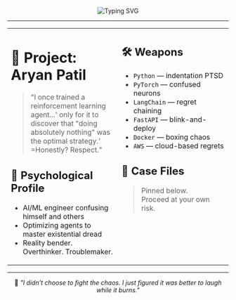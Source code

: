 <p align="center">
<img src="https://readme-typing-svg.demolab.com?font=Fira+Code&duration=3000&pause=1000&center=true&vCenter=true&width=435&lines=Loading+Classified+File...;Subject%3A+Aryan+Patil;Status%3A+Active+Threat;Humor%3A+Weaponized" alt="Typing SVG" />
</p>

---

<div align="center">

<table>
<tr>
<td width="48%" valign="top">

# 🦇 Project: Aryan Patil

> "I once trained a reinforcement learning agent...'
only for it to discover that "doing absolutely nothing" was the optimal strategy.'
> =Honestly? Respect."

## 🧠 Psychological Profile
- AI/ML engineer confusing himself and others
- Optimizing agents to master existential dread
- Reality bender. Overthinker. Troublemaker.


</td>

<td width="48%" valign="top">

## 🛠️ Weapons
- `Python` — indentation PTSD
- `PyTorch` — confused neurons
- `LangChain` — regret chaining
- `FastAPI` — blink-and-deploy
- `Docker` — boxing chaos
- `AWS` — cloud-based regrets

## 📂 Case Files
> Pinned below.  
Proceed at your own risk.


</td>
</tr>
</table>

</div>

---

<p align="center">
🦇  
<em>
"I didn’t choose to fight the chaos.  
I just figured it was better to laugh while it burns."
</em>
</p>

